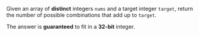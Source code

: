 Given an array of **distinct** integers `nums` and a target integer `target`, return the number of possible combinations that add up to `target`.

The answer is **guaranteed** to fit in a **32-bit** integer.